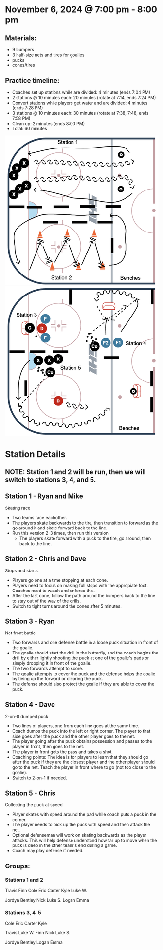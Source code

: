 
# November 6, 2024 @ 7:00 pm - 8:00 pm

## Materials:
- 9 bumpers
- 3 half-size nets and tires for goalies
- pucks
- cones/tires

## Practice timeline:
- Coaches set up stations while are divided: 4 minutes (ends 7:04 PM)
- 2 stations @ 10 minutes each: 20 minutes (rotate at 7:14, ends 7:24 PM)
- Convert stations while players get water and are divided: 4 minutes (ends 7:28 PM)
- 3 stations @ 10 minutes each: 30 minutes (rotate at 7:38, 7:48, ends 7:58 PM)
- Clean up: 2 minutes (ends 8:00 PM)
- Total: 60 minutes

<img src="https://github.com/salter14/hockey/blob/main/drill_diagrams/Practice_layout_20241106_pt1.png" alt="alt" width="600px">

<img src="https://github.com/salter14/hockey/blob/main/drill_diagrams/Practice_layout_20241106_pt2.png" alt="alt" width="600px">

# Station Details
## NOTE: Station 1 and 2 will be run, then we will switch to stations 3, 4, and 5.

## Station 1 - Ryan and Mike
Skating race
- Two teams race eachother.
- The players skate backwards to the tire, then transition to forward as the go around it and skate forward back to the line.
- Run this version 2-3 times, then run this version:
  - The players skate forward with a puck to the tire, go around, then back to the line.

## Station 2 - Chris and Dave
Stops and starts
- Players go one at a time stopping at each cone.
- Players need to focus on making full stops with the appropiate foot. Coaches need to watch and enforce this.
- After the last cone, follow the path around the bumpers back to the line to stay out of the way of the drills.
- Switch to tight turns around the cones after 5 minutes.

## Station 3 - Ryan
Net front battle
- Two forwards and one defense battle in a loose puck situation in front of the goalie.
- The goalie should start the drill in the butterfly, and the coach begins the drill by either lightly shooting the puck at one of the goalie's pads or simply dropping it in front of the goalie.
- The two forwards attempt to score.
- The goalie attempts to cover the puck and the defense helps the goalie by tieing up the forward or clearing the puck.
- The defense should also protect the goalie if they are able to cover the puck.

## Station 4 - Dave
2-on-0 dumped puck
- Two lines of players, one from each line goes at the same time.
- Coach dumps the puck into the left or right corner. The player to that side goes after the puck and the other player goes to the net.
- The player going after the puck obtains possession and passes to the player in front, then goes to the net.
- The player in front gets the pass and takes a shot.
- Coaching points: The idea is for players to learn that they should go after the puck if they are the closest player and the other player should go to the net. Teach the player in front where to go (not too close to the goalie).
- Switch to 2-on-1 if needed.

## Station 5 - Chris
Collecting the puck at speed
- Player skates with speed around the pad while coach puts a puck in the corner.
- The player needs to pick up the puck with speed and then attack the net.
- Optional defenseman will work on skating backwards as the player attacks. This will help defense understand how far up to move when the puck is deep in the other team's end during a game.
- Coach may play defense if needed. 


## Groups:

### Stations 1 and 2
Travis
Finn
Cole
Eric
Carter
Kyle
Luke W.

Jordyn
Bentley
Nick
Luke S.
Logan
Emma

### Stations 3, 4, 5
Cole
Eric
Carter
Kyle

Travis
Luke W.
Finn
Nick
Luke S.

Jordyn
Bentley
Logan
Emma





